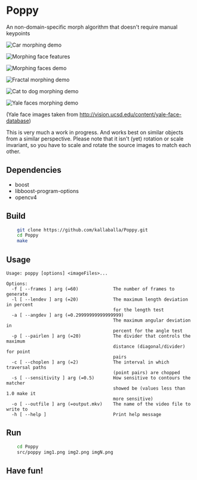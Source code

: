 # Poppy
An non-domain-specific morph algorithm that doesn't require manual keypoints

![Car morphing demo](https://github.com/kallaballa/Poppy/blob/main/demo/cars.gif?raw=true)

![Morphing face features](https://github.com/kallaballa/Poppy/blob/main/demo/browns.gif?raw=true)

![Morphing faces demo](https://github.com/kallaballa/Poppy/blob/main/demo/faces.gif?raw=true)

![Fractal morphing demo](https://github.com/kallaballa/Poppy/blob/main/demo/fract.gif?raw=true)

![Cat to dog morphing demo](https://github.com/kallaballa/Poppy/blob/main/demo/catdog.gif?raw=true)

![Yale faces morphing demo](https://github.com/kallaballa/Poppy/blob/main/demo/yalefaces.gif?raw=true)

(Yale face images taken from http://vision.ucsd.edu/content/yale-face-database)


This is very much a work in progress. And works best on similar objects from a similar perspective.
Please note that it isn't (yet) rotation or scale invariant, so you have to scale and rotate the source images to match each other.
## Dependencies
* boost
* libboost-program-options
* opencv4

## Build

```bash
    git clone https://github.com/kallaballa/Poppy.git
    cd Poppy
    make
```

## Usage
```
Usage: poppy [options] <imageFiles>...

Options:
  -f [ --frames ] arg (=60)             The number of frames to generate
  -l [ --lendev ] arg (=20)             The maximum length deviation in percent
                                        for the length test
  -a [ --angdev ] arg (=0.29999999999999999)
                                        The maximum angular deviation in 
                                        percent for the angle test
  -p [ --pairlen ] arg (=20)            The divider that controls the maximum 
                                        distance (diagonal/divider) for point 
                                        pairs
  -c [ --choplen ] arg (=2)             The interval in which traversal paths 
                                        (point pairs) are chopped
  -s [ --sensitivity ] arg (=0.5)       How sensitive to contours the matcher 
                                        showed be (values less than 1.0 make it
                                        more sensitive)
  -o [ --outfile ] arg (=output.mkv)    The name of the video file to write to
  -h [ --help ]                         Print help message
```

## Run

```bash
    cd Poppy
    src/poppy img1.png img2.png imgN.png
```

## Have fun!


